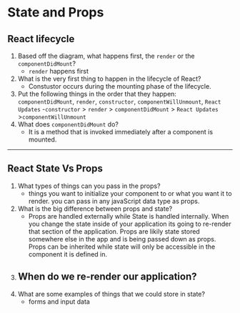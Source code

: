 # State and Props

## React lifecycle

1. Based off the diagram, what happens first, the ```render``` or the ```componentDidMount```?
    - ```render``` happens first
2. What is the very first thing to happen in the lifecycle of React?
    - Constustor occurs during the mounting phase of the lifecycle.
3. Put the following things in the order that they happen: ```componentDidMount```, ```render```, ```constructor```, ```componentWillUnmount```, ```React Updates```
    -```constructor``` > ```render``` > ```componentDidMount``` > ```React Updates``` >```componentWillUnmount```
4. What does ```componentDidMount``` do?
    - It is a method that is invoked immediately after a component is mounted. 

-----

## React State Vs Props

1. What types of things can you pass in the props?
    - things you want to initialize your component to or what you want it to render. you can pass in any javaScript data type as props. 
2. What is the big difference between props and state?
    - Props are handled externally while State is handled internally. When you change the state inside of your application its going to re-render that section of the application. Props are likily state stored somewhere else in the app and is being passed down as props. Props can be inherited while state will only be accessible in the component it is defined in.
3. When do we re-render our application?
    -
4. What are some examples of things that we could store in state?
    - forms and input data